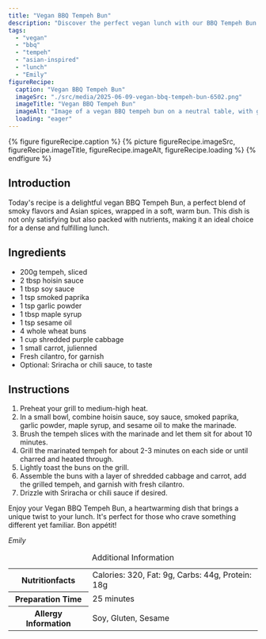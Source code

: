 ```yaml
---
title: "Vegan BBQ Tempeh Bun"
description: "Discover the perfect vegan lunch with our BBQ Tempeh Bun recipe, blending smoky BBQ with Asian spices, all wrapped in a warm bun."
tags:
  - "vegan"
  - "bbq"
  - "tempeh"
  - "asian-inspired"
  - "lunch"
  - "Emily"
figureRecipe: 
  caption: "Vegan BBQ Tempeh Bun"
  imageSrc: "./src/media/2025-06-09-vegan-bbq-tempeh-bun-6502.png"
  imageTitle: "Vegan BBQ Tempeh Bun"
  imageAlt: "Image of a vegan BBQ tempeh bun on a neutral table, with grilled tempeh in whole wheat roll, colorful carrots, cabbage, and cilantro garnish, highlighted by natural light."
  loading: "eager"
---
```


{% figure figureRecipe.caption %}
{% picture figureRecipe.imageSrc, figureRecipe.imageTitle, figureRecipe.imageAlt, figureRecipe.loading %}
{% endfigure %}

## Introduction

Today's recipe is a delightful vegan BBQ Tempeh Bun, a perfect blend of smoky flavors and Asian spices, wrapped in a soft, warm bun. This dish is not only satisfying but also packed with nutrients, making it an ideal choice for a dense and fulfilling lunch.

## Ingredients

- 200g tempeh, sliced
- 2 tbsp hoisin sauce
- 1 tbsp soy sauce
- 1 tsp smoked paprika
- 1 tsp garlic powder
- 1 tbsp maple syrup
- 1 tsp sesame oil
- 4 whole wheat buns
- 1 cup shredded purple cabbage
- 1 small carrot, julienned
- Fresh cilantro, for garnish
- Optional: Sriracha or chili sauce, to taste

## Instructions

1. Preheat your grill to medium-high heat.
2. In a small bowl, combine hoisin sauce, soy sauce, smoked paprika, garlic powder, maple syrup, and sesame oil to make the marinade.
3. Brush the tempeh slices with the marinade and let them sit for about 10 minutes.
4. Grill the marinated tempeh for about 2-3 minutes on each side or until charred and heated through.
5. Lightly toast the buns on the grill.
6. Assemble the buns with a layer of shredded cabbage and carrot, add the grilled tempeh, and garnish with fresh cilantro.
7. Drizzle with Sriracha or chili sauce if desired.

Enjoy your Vegan BBQ Tempeh Bun, a heartwarming dish that brings a unique twist to your lunch. It's perfect for those who crave something different yet familiar. Bon appétit!

*Emily*

<table><caption class='sr-only'>Additional Information</caption><tr><th>Nutritionfacts</th><td>Calories: 320, Fat: 9g, Carbs: 44g, Protein: 18g&nbsp;</td></tr><tr><th>Preparation Time</th><td>25 minutes&nbsp;</td></tr><tr><th>Allergy Information</th><td>Soy, Gluten, Sesame&nbsp;</td></tr></table>

